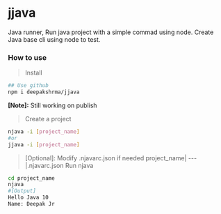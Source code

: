 # jjava
Java runner, Run java project with a simple commad using node. Create Java base cli using node to test.

### How to use
> Install
```bash
## Use github
npm i deepakshrma/jjava
```
**[Note]:** Still working on publish
> Create a project
```bash
njava -i [project_name]
#or
jjava -i [project_name]
```
> [Optional]: Modify .njavarc.json if needed
project_name|
    ---|.njavarc.json
> Run njava
```bash
cd project_name
njava
#[Output]
Hello Java 10
Name: Deepak Jr
```
